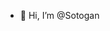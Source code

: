- 👋 Hi, I’m @Sotogan

<!---
Sotogan/Sotogan is a ✨ special ✨ repository because its `README.md` (this file) appears on your GitHub profile.
You can click the Preview link to take a look at your changes.
--->

